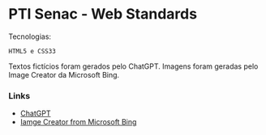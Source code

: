 # PTI Senac - Web Standards

Tecnologias:

    HTML5 e CSS33

Textos fictícios foram gerados pelo ChatGPT.
Imagens foram geradas pelo Image Creator da Microsoft Bing.

### Links

- [ChatGPT](https://chat.openai.com/)
- [Iamge Creator from Microsoft Bing](https://www.bing.com/create?toWww=1&redig=9C6D50ED124E4B7DB6D29D8BC5E29375)
